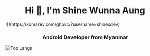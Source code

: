<h1 align="center">Hi 👋, I'm Shine Wunna Aung</h1>
![](https://komarev.com/ghpvc/?username=shinexdev)<h3 align="center">Android Developer from Myanmar</h3>

![Top Langs](https://github-readme-stats.vercel.app/api/top-langs?username=shinexdev&show_icons=true&locale=en&theme=tokyonight)
